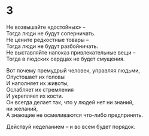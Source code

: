 # 3

Не возвышайте «достойных» –</br>
Тогда люди не будут соперничать.</br>
Не цените редкостные товары –</br>
Тогда люди не будут разбойничать.</br>
Не выставляйте напоказ привлекательные вещи –</br>
Тогда в людских сердцах не будет смущения.</br>

Вот почему премудрый человек, управляя людьми,</br>
Опустошает их головы</br>
И наполняет их животы,</br>
Ослабляет их стремления</br>
И укрепляет их кости.</br>
Он всегда делает так, что у людей нет ни знаний,</br>
ни желаний,</br>
А знающие не осмеливаются что-либо предпринять.</br>

Действуй неделанием – и во всем будет порядок.</br>